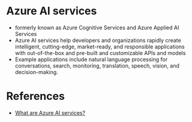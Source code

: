 # Azure AI services
- formerly known as Azure Cognitive Services and Azure Applied AI Services
- Azure AI services help developers and organizations rapidly create intelligent, cutting-edge, market-ready, and responsible applications with out-of-the-box and pre-built and customizable APIs and models
- Example applications include natural language processing for conversations, search, monitoring, translation, speech, vision, and decision-making.

# References
- [What are Azure AI services?](https://learn.microsoft.com/en-us/azure/ai-services/what-are-ai-services)